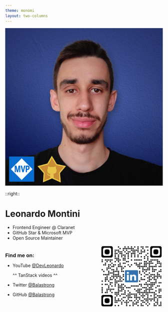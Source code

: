 ```yaml
---
theme: monomi
layout: two-columns
---
```


![Propic](.demo/assets/propic.png)

::right::
# Leonardo Montini

- Frontend Engineer @ Claranet
- GitHub Star & Microsoft MVP
- Open Source Maintainer

<div style="float: left">

<h3 style="margin-bottom: 10px">Find me on:</h3>

- YouTube [@DevLeonardo](https://www.youtube.com/@DevLeonardo)
  
  ^^ TanStack videos ^^
- Twitter [@Balastrong](https://twitter.com/Balastrong)
- GitHub [@Balastrong](https://github.com/Balastrong)

</div>
<div style="float: right">
    <img src=".demo/assets/qrlinkedin.png" alt="LinkedIn QR Code" width="200" height="200" style="border-radius: 10px;"/>
</div>